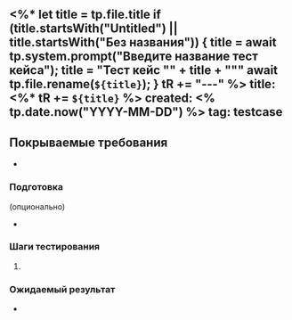 <%*
  let title = tp.file.title
  if (title.startsWith("Untitled") || title.startsWith("Без названия")) {
    title = await tp.system.prompt("Введите название тест кейса");
    title = "Тест кейс \"" + title + "\""
    await tp.file.rename(`${title}`);
  } 
  tR += "---"
%>
title:  <%* tR += `${title}` %>
created: <% tp.date.now("YYYY-MM-DD") %>
tag: testcase
---

## Покрываемые требования

* 

### Подготовка
(опционально)

* 

### Шаги тестирования

1. 

### Ожидаемый результат

* 
